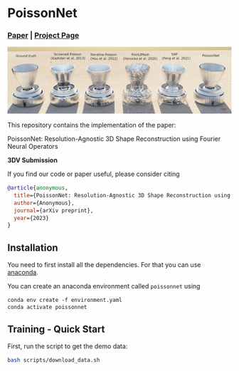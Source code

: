# PoissonNet

### [**Paper**]() | [**Project Page**]()  <br>

![](./media/figure_benchmark.png)

This repository contains the implementation of the paper:

PoissonNet: Resolution-Agnostic 3D Shape Reconstruction using Fourier Neural Operators 

**3DV Submission**  


If you find our code or paper useful, please consider citing
```bibtex
@article{anonymous,
  title={PoissonNet: Resolution-Agnostic 3D Shape Reconstruction using Fourier Neural Operators},
  author={Anonymous},
  journal={arXiv preprint},
  year={2023}
}
```


## Installation

You need to first install all the dependencies. For that you can use [anaconda](https://www.anaconda.com/). 

You can create an anaconda environment called `poissonnet` using
```
conda env create -f environment.yaml
conda activate poissonnet
```

## Training - Quick Start

First, run the script to get the demo data:

```bash
bash scripts/download_data.sh
```
